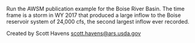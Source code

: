 Run the AWSM publication example for the Boise River Basin.
The time frame is a storm in WY 2017 that produced a large
inflow to the Boise reservoir system of 24,000 cfs, the second
largest inflow ever recorded.

Created by Scott Havens <scott.havens@ars.usda.gov>
